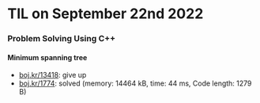 # **TIL on September 22nd 2022**
### Problem Solving Using C++
#### Minimum spanning tree
- [boj.kr/13418](../../../Problem%20Solving/boj/Minimum%20spanning%20tree/13418-09-21-2022.cpp): give up
- [boj.kr/1774](../../../Problem%20Solving/boj/Minimum%20spanning%20tree/1774-09-21-2022.cpp): solved (memory: 14464 kB, time: 44 ms, Code length: 1279 B)